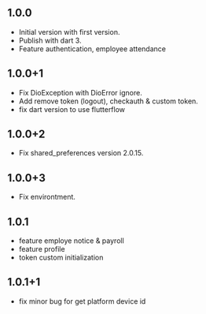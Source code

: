 ## 1.0.0

- Initial version with first version.
- Publish with dart 3.
- Feature authentication, employee attendance

## 1.0.0+1

- Fix DioException with DioError ignore.
- Add remove token (logout), checkauth & custom token.
- fix dart version to use flutterflow

## 1.0.0+2

- Fix shared_preferences version 2.0.15.

## 1.0.0+3

- Fix environtment.

## 1.0.1

- feature employe notice & payroll
- feature profile
- token custom initialization

## 1.0.1+1

- fix minor bug for get platform device id

